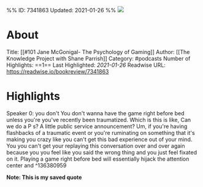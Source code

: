 %%
ID: 7341863
Updated: 2021-01-26
%%
![](https://ssl-static.libsyn.com/p/assets/9/5/b/b/95bb34540c153a79/KP-logo-red-1400px.png)

# About
Title: [[#101 Jane McGonigal- The Psychology of Gaming]]
Author: [[The Knowledge Project with Shane Parrish]]
Category: #podcasts
Number of Highlights: ==1==
Last Highlighted: *2021-01-26*
Readwise URL: https://readwise.io/bookreview/7341863

# Highlights 
Speaker 0: you don't You don't wanna have the game right before bed unless you're you've recently been traumatized. Which is this is like, Can we do a P s? A little public service announcement? Um, if you're having flashbacks of a traumatic event or you're ruminating on something that it's making you crazy like you can't get this bad experience out of your mind. You you can't get your replaying this conversation over and over again because you you feel like you said the wrong thing and you just feel fixated on it. Playing a game right before bed will essentially hijack the attention center and  ^136380959

**Note: This is my saved quote**

